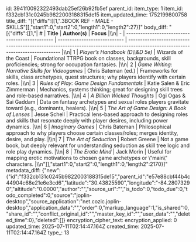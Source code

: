 id: 3941f0092322493dab25ef26b92fb5ef
parent_id: 
item_type: 1
item_id: f332cb131c0245b9822003188315de15
item_updated_time: 1752199800758
title_diff: "[{\"diffs\":[[1,\".3BOOK REF -  MALE - SKILLS\"]],\"start1\":0,\"start2\":0,\"length1\":0,\"length2\":27}]"
body_diff: "[{\"diffs\":[[1,\"| # | **Title**                                       | **Author(s)**                | **Focus**                                                                                                                       |\\\n| - | ----------------------------------------------- | ---------------------------- | ------------------------------------------------------------------------------------------------------------------------------- |\\\n| 1 | *Player’s Handbook (D\\\\&D 5e)*                   | Wizards of the Coast         | Foundational TTRPG book on classes, backgrounds, skill proficiencies; strong for occupation fantasies.                          |\\\n| 2 | *Game Writing: Narrative Skills for Videogames* | Chris Bateman (ed.)          | Frameworks for skills, class archetypes, quest structures; why players identify with certain roles.                             |\\\n| 3 | *Rules of Play: Game Design Fundamentals*       | Katie Salen & Eric Zimmerman | Mechanics, systems thinking; great for designing skill trees and role-based narratives.                                         |\\\n| 4 | *A Billion Wicked Thoughts*                     | Ogi Ogas & Sai Gaddam        | Data on fantasy archetypes and sexual roles players gravitate toward (e.g., dominants, healers).                                |\\\n| 5 | *The Art of Game Design: A Book of Lenses*      | Jesse Schell                 | Practical lens-based approach to designing roles and skills that resonate deeply with player desires, including power dynamics. |\\\n| 6 | *Imaginary Games*                               | Chris Bateman                | Philosophical approach to why players choose certain classes/roles; merges identity, desire, and play.                          |\\\n| 7 | *The Art of Seduction*                          | Robert Greene                | Not a game book, but deeply relevant for understanding seduction as skill tree logic and role play dynamics.                    |\\\n| 8 | *The Erotic Mind*                               | Jack Morin                   | Useful for mapping erotic motivations to chosen game archetypes or \\\"main\\\" characters.                                           |\\\n\"]],\"start1\":0,\"start2\":0,\"length1\":0,\"length2\":2170}]"
metadata_diff: {"new":{"id":"f332cb131c0245b9822003188315de15","parent_id":"e57e88cbf44b4c44904c68e21e6e3cd6","latitude":"30.43825590","longitude":"-84.28073290","altitude":"0.0000","author":"","source_url":"","is_todo":0,"todo_due":0,"todo_completed":0,"source":"joplin-desktop","source_application":"net.cozic.joplin-desktop","application_data":"","order":0,"markup_language":1,"is_shared":0,"share_id":"","conflict_original_id":"","master_key_id":"","user_data":"","deleted_time":0},"deleted":[]}
encryption_cipher_text: 
encryption_applied: 0
updated_time: 2025-07-11T02:14:47.164Z
created_time: 2025-07-11T02:14:47.164Z
type_: 13